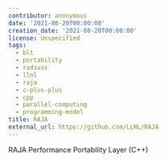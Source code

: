 ```yaml
---
contributor: anonymous
date: '2021-08-20T00:00:00'
creation_date: '2021-08-20T00:00:00'
license: Unspecified
tags:
  - blt
  - portability
  - radiuss
  - llnl
  - raja
  - c-plus-plus
  - cpp
  - parallel-computing
  - programming-model
title: RAJA
external_url: https://github.com/LLNL/RAJA
---
```


RAJA Performance Portability Layer (C++)
